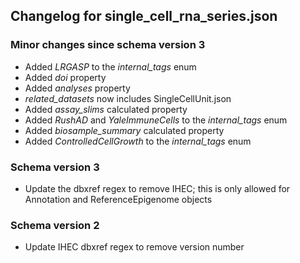 ## Changelog for single_cell_rna_series.json

### Minor changes since schema version 3

* Added *LRGASP* to the *internal_tags* enum
* Added *doi* property
* Added *analyses* property
* *related_datasets* now includes SingleCellUnit.json
* Added *assay_slims* calculated property
* Added *RushAD* and *YaleImmuneCells* to the *internal_tags* enum
* Added *biosample_summary* calculated property
* Added *ControlledCellGrowth* to the *internal_tags* enum

### Schema version 3

* Update the dbxref regex to remove IHEC; this is only allowed for Annotation and ReferenceEpigenome objects

### Schema version 2

* Update IHEC dbxref regex to remove version number

